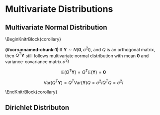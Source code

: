 # Multivariate Distributions 


## Multivariate Normal Distribution 





\BeginKnitrBlock{corollary}<div class="corollary"><span class="corollary" id="cor:unnamed-chunk-1"><strong>(\#cor:unnamed-chunk-1) </strong></span>If $\boldsymbol{Y} \sim N(\boldsymbol{0}, \sigma^ 2I)$, and $Q$ is an orthogonal matrix, then $Q^T\boldsymbol{Y}$ still follows multivariate normal distribution with mean $\boldsymbol{0}$ and variance-covariance matrix $\sigma^2 I$


$$
\mathbb{E}(Q^T\boldsymbol{Y}) = Q^T\mathbb{E}(\boldsymbol{Y}) = \boldsymbol{0}
$$

$$
\text{Var}(Q^T\boldsymbol{Y}) = Q^T \text{Var}(\boldsymbol{Y})Q = \sigma^2 I Q^TQ = \sigma^2I
$$</div>\EndKnitrBlock{corollary}






## Dirichlet Distributon 


